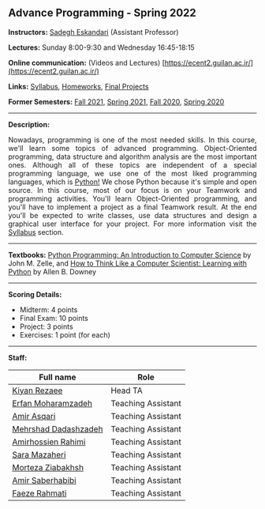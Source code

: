 ## Advance Programming - Spring 2022

**Instructors:** [Sadegh Eskandari](https://sadegh28.github.io/eskandari) (Assistant Professor)

**Lectures:** Sunday 8:00-9:30 and Wednesday 16:45-18:15


**Online communication:** (Videos and Lectures) [https://ecent2.guilan.ac.ir/](https://ecent2.guilan.ac.ir/)

**Links:**
<a href="syllabus.md">Syllabus</a>, <a href="homeworks.md">Homeworks</a>, <a href='final.md'>Final Projects</a>

**Former Semesters:**
[Fall 2021](https://sadegh28.github.io/AP1400-1/), [Spring 2021](https://sadegh28.github.io/AP99002/), [Fall 2020](https://sadegh28.github.io/AP99001/), [Spring 2020](https://sadegh28.github.io/AP98992/)

<hr>

**Description:** 
<p align="justify">Nowadays, programming is one of the most needed skills. In this course, we'll learn some topics of advanced programming. Object-Oriented programming, data structure and algorithm analysis are the most important ones. Although all of these topics are independent of a special programming language, we use one of the most liked programming languages, which is <a  href="https://www.python.org/" target="_blank">Python!</a> We chose Python because it's simple and open source. In this course, most of our focus is on your Teamwork and programming activities. You'll learn Object-Oriented programming, and you'll have to implement a project as a final Teamwork result. At the end you'll be expected to write classes, use data structures and design a graphical user interface for your project. For more information visit the <a href="syllabus.md">Syllabus</a> section.</p>
<hr>

**Textbooks:** [Python Programming: An Introduction to Computer Science](https://www.amazon.com/Python-Programming-Introduction-Computer-Science/dp/1590282752) by John M. Zelle, and [How to Think Like a Computer Scientist: Learning with Python](https://www.amazon.com/How-Think-Like-Computer-Scientist/dp/0971677506) by Allen B. Downey
<hr>

**Scoring Details:**
- Midterm: 4 points
- Final Exam: 10 points
- Project: 3 points
- Exercises: 1 point (for each)

<hr>

**Staff:**

| Full name            | Role               |
|----------------------|--------------------|
| [Kiyan Rezaee](https://www.linkedin.com/in/kiyan-rezaee-7631751a4/)         | Head TA            |
| [Erfan Moharamzadeh](https://www.linkedin.com/in/erfanmoharamzadeh/)   | Teaching Assistant |
| [Amir Asqari](https://www.linkedin.com/in/amir-asghary-8a1037177)          | Teaching Assistant |
| [Mehrshad Dadashzadeh](https://www.linkedin.com/in/mehrshad-dadashzadeh-7053491b3/) | Teaching Assistant |
| [Amirhossien Rahimi](https://www.linkedin.com/in/amir-hossein-rahimi-bb27b71b3/)   | Teaching Assistant |
| [Sara Mazaheri](https://www.linkedin.com/in/sara-mazaheri-399a6b191/)        | Teaching Assistant |
| [Morteza Ziabakhsh](https://www.linkedin.com/in/morteza-ziabakhsh-25307618b)    | Teaching Assistant |
| [Amir Saberhabibi](https://www.linkedin.com/in/amir-saberhabibi-2173a821a)     | Teaching Assistant |
| [Faeze Rahmati](https://www.linkedin.com/in/faezeh-rahmati-569620231/)        | Teaching Assistant |

